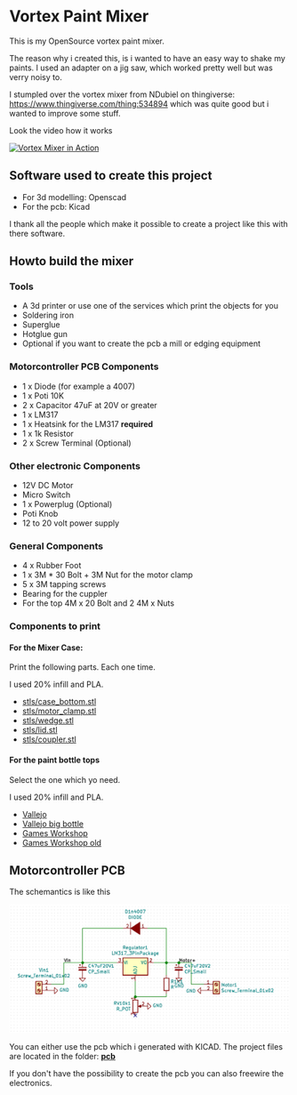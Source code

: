 # Vortex Paint Mixer

This is my OpenSource vortex paint mixer.

The reason why i created this, is i wanted to have an easy way to shake my paints. I used an adapter on a jig saw, which worked pretty well but was verry noisy to.

I stumpled over the vortex mixer from NDubiel on thingiverse: https://www.thingiverse.com/thing:534894 which was quite good but i wanted to improve some stuff.

Look the video how it works

[![Vortex Mixer in Action](http://img.youtube.com/vi/J79AnS1BsYA/0.jpg)](http://www.youtube.com/watch?v=J79AnS1BsYA "Vortex Mixer in Action")

## Software used to create this project

* For 3d modelling: Openscad
* For the pcb: Kicad

I thank all the people which make it possible to create a project like this with there software.

## Howto build the mixer

### Tools

  * A 3d printer or use one of the services which print the objects for you
  * Soldering iron
  * Superglue
  * Hotglue gun
  * Optional if you want to create the pcb a mill or edging equipment

### Motorcontroller PCB Components

  * 1 x Diode (for example a 4007)
  * 1 x Poti 10K
  * 2 x Capacitor 47uF at 20V or greater 
  * 1 x LM317
  * 1 x Heatsink for the LM317 **required** 
  * 1 x 1k Resistor
  * 2 x Screw Terminal (Optional)

### Other electronic Components

  * 12V DC Motor
  * Micro Switch
  * 1 x Powerplug (Optional) 
  * Poti Knob
  * 12 to 20 volt power supply

### General Components

  * 4 x Rubber Foot 
  * 1 x 3M * 30 Bolt + 3M Nut for the motor clamp
  * 5 x 3M tapping screws
  * Bearing for the cuppler
  * For the top 4M x 20 Bolt and 2 4M x Nuts

### Components to print

#### For the Mixer Case:

Print the following parts. Each one time.

I used 20% infill and PLA.

* [stls/case_bottom.stl](stls/case_bottom.stl)
* [stls/motor_clamp.stl](stls/motor_clamp.stl)
* [stls/wedge.stl](stls/wedge.stl)
* [stls/lid.stl](stls/lid.stl)
* [stls/coupler.stl](stls/coupler.stl)

#### For the paint bottle tops

Select the one which yo need.

I used 20% infill and PLA.

* [Vallejo](stls/tops/vallejo_top.stl)
* [Vallejo big bottle](stls/tops/vallejo_big_top.stl)
* [Games Workshop](stls/tops/games_workshop_top.stl)
* [Games Workshop old](stls/tops/games_workshop_old_top.stl)

## Motorcontroller PCB

The schemantics is like this

![PCB schemantic](assets/schemantic.png)

You can either use the pcb which i generated with KICAD. The project files are located in the folder: **[pcb](pcb)**

If you don't have the possibility to create the pcb you can also freewire the electronics.



